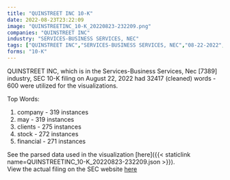 ```yaml
---
title: "QUINSTREET INC 10-K"
date: 2022-08-23T23:22:09
image: "QUINSTREETINC_10-K_20220823-232209.png"
companies: "QUINSTREET INC"
industry: "SERVICES-BUSINESS SERVICES, NEC"
tags: ["QUINSTREET INC","SERVICES-BUSINESS SERVICES, NEC","08-22-2022","10-K"]
forms: "10-K"
---
```

QUINSTREET INC, which is in the Services-Business Services, Nec [7389] industry, SEC 10-K filing on August 22, 2022 had 32417 (cleaned) words - 600 were utilized for the visualizations.

Top Words:
1. company - 319 instances
2. may - 319 instances
3. clients - 275 instances
4. stock - 272 instances
5. financial - 271 instances


See the parsed data used in the visualization [here]({{< staticlink name=QUINSTREETINC_10-K_20220823-232209.json >}}).  
View the actual filing on the SEC website [here](https://www.sec.gov/Archives/edgar/data/1117297/0001564590-22-029880.txt)